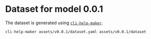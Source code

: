 # Dataset for model 0.0.1

The dataset is generated using [`cli-help-maker`](https://github.com/plaguss/cli-help-maker).

```bash
cli-help-maker assets/v0.0.1/dataset.yaml assets/v0.0.1/dataset
```
